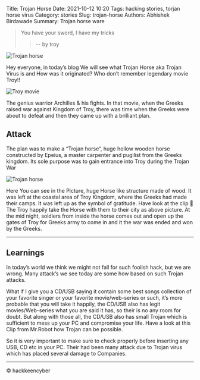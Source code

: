 Title: Trojan Horse
Date: 2021-10-12 10:20
Tags: hacking stories, torjan horse virus
Category: stories
Slug: trojan-horse
Authors: Abhishek Birdawade
Summary: Trojan horse ware

> You have your sword, I have my tricks
>>  -- by troy

![Trojan horse](../images/trojan-horse-virus-remover.png)

Hey everyone, in today’s blog We will see what Trojan Horse aka Trojan Virus is and How was it originated?
Who don’t remember legendary movie Troy!! 

![Troy movie](../images/troy-cinema-quad-movie-poster-2.webp)

The genius warrior Archilles & his fights. In that movie, when the Greeks raised war against Kingdom of Troy, there was time when the Greeks were about to defeat and then they came up with a brilliant plan.

## Attack

The plan was to make a “Trojan horse“, huge hollow wooden horse constructed by Epeius, a master carpenter and pugilist from the Greeks kingdom. Its sole purpose was to gain entrance into Troy during the Trojan War

![Trojan horse](../images/trojanhorse.jpg)

Here You can see in the Picture, huge Horse like structure made of wood. It was left at the coastal area of Troy Kingdom, where the Greeks had made their camps. It was left up as the symbol of gratitude. Have look at the clip 🙂 The Troy happily take the Horse with them to their city as above picture.
At the mid night, soldiers from inside the horse comes out and open up the gates of Troy for Greeks army to come in and it the war was ended and won by the Greeks.

---

## Learnings

In today’s world we think we might not fall for such foolish hack, but we are wrong.
Many attack’s we see today are some how based on such Trojan attacks.

What if I give you a CD/USB saying it contain some best songs collection of your favorite singer or your favorite movie/web-series or such, it’s more probable that you will take it happily, the CD/USB also has legit movies/Web-series what you are said it has, so their is no any room for doubt. But along with those all, the CD/USB also has small Trojan which is sufficient to mess up your PC and compromise your life. Have a look at this Clip from Mr.Robot how Trojan can be possible.

So it is very important to make sure to check properly before inserting any USB, CD etc in your PC.
Their had been many attack due to Trojan virus which has placed several damage to Companies.

---

 &copy; hackkeencyber
